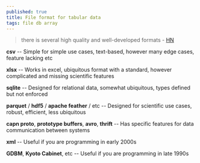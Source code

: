 ```yaml
---
published: true
title: File format for tabular data
tags: file db array
---
```

> there is several high quality and well-developed formats - [HN](https://news.ycombinator.com/item?id=31255775)

**csv** -- Simple for simple use cases, text-based, however many edge cases, feature lacking etc

**xlsx** -- Works in excel, ubiquitous format with a standard, however complicated and missing scientific features

**sqlite** -- Designed for relational data, somewhat ubiquitous, types defined but not enforced

**parquet** / **hdf5** / **apache feather** / etc -- Designed for scientific use cases, robust, efficient, less ubiquitous

**capn proto**, **prototype buffers**, **avro**, **thrift** -- Has specific features for data communication between systems

**xml** -- Useful if you are programming in early 2000s

**GDBM**, **Kyoto Cabinet**, etc -- Useful if you are programming in late 1990s
